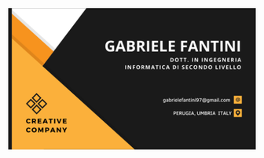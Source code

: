 <img src="https://github.com/gabrielefantini/gabrielefantini/blob/main/Corporate%20Business%20Card.png" />
